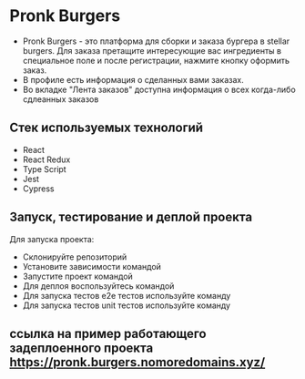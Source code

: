 # Pronk Burgers 
+ Pronk Burgers - это платформа для сборки и заказа бургера в stellar burgers. Для заказа претащите интересующие вас ингредиенты в специальное поле и после регистрации, нажмите кнопку оформить заказ.
+ В профиле есть информация о сделанных вами заказах.
+ Во вкладке "Лента заказов" доступна информация о всех когда-либо сдлеанных заказов
## Стек используемых технологий 
+ React
+ React Redux
+ Type Script
+ Jest
+ Cypress
## Запуск, тестирование и деплой проекта
Для запуска проекта:
+ Склонируйте репозиторий
+ Установите зависимости командой <npm i >
+ Запустите проект командой <npm run start >
+ Для деплоя воспользуйтесь командой <npm run deploy > 
+ Для запуска тестов e2e тестов используйте команду <npm run cypress >
+ Для запуска тестов unit тестов используйте команду <npm run test >
## ссылка на пример работающего задеплоенного проекта https://pronk.burgers.nomoredomains.xyz/